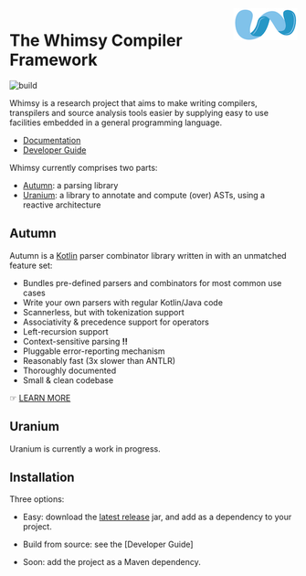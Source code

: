<img align="right" src="logo.png" />

# The Whimsy Compiler Framework

![build](https://api.travis-ci.org/norswap/whimsy.svg?branch=master)

Whimsy is a research project that aims to make writing compilers, transpilers
and source analysis tools easier by supplying easy to use facilities embedded in
a general programming language.

- [Documentation](/doc/README.md)
- [Developer Guide](/doc/dev-guide.md)

Whimsy currently comprises two parts:

- [Autumn][autumn-doc]: a parsing library
- [Uranium][uranium-doc]: a library to annotate and compute (over) ASTs, using a reactive
  architecture

## Autumn

Autumn is a [Kotlin] parser combinator library written in with an unmatched feature set:

- Bundles pre-defined parsers and combinators for most common use cases
- Write your own parsers with regular Kotlin/Java code
- Scannerless, but with tokenization support
- Associativity & precedence support for operators
- Left-recursion support
- Context-sensitive parsing **!!**
- Pluggable error-reporting mechanism
- Reasonably fast (3x slower than ANTLR)
- Thoroughly documented
- Small & clean codebase

[Kotlin]: https://kotlinlang.org/

☞ [LEARN MORE][autumn-doc]

## Uranium

Uranium is currently a work in progress.

[autumn-doc]: /doc/autumn/README.md
[uranium-doc]: /doc/uranium/README.md

## Installation

Three options:

- Easy: download the [latest release] jar, and add as a dependency to your project.

[latest release]: /releases

- Build from source: see the [Developer Guide]

- Soon: add the project as a Maven dependency.